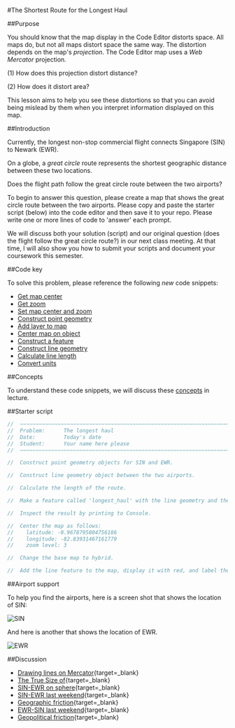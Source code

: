 #The Shortest Route for the Longest Haul        

##Purpose

You should know that the map display in the Code Editor distorts space. All maps do, but not all maps distort space the same way. The distortion depends on the map's *projection*. The Code Editor map uses a *Web Mercator* projection.

(1) How does this projection distort distance?  

(2) How does it distort area?

This lesson aims to help you see these distortions so that you can avoid being mislead by them when you interpret information displayed on this map. 

##Introduction  

Currently, the longest non-stop commercial flight connects Singapore (SIN) to Newark (EWR).

On a globe, a *great circle* route represents the shortest geographic distance between these two locations.    

Does the flight path follow the great circle route between the two airports?

To begin to answer this question, please create a map that shows the great circle route between the two airports. Please copy and paste the starter script (below) into the code editor and then save it to your repo. Please write one or more lines of code to 'answer' each prompt.  

We will discuss both your solution (script) and our original question (does the flight follow the great circle route?) in our next class meeting. At that time, I will also show you how to submit your scripts and document your coursework this semester.      

##Code key  

To solve this problem, please reference the following _new_ code snippets:      

- [Get map center](../code/map/getMapCenter.md)  
- [Get zoom](../code/map/getZoom.md)  
- [Set map center and zoom](../code/map/setCenterZoom.md)  
- [Construct point geometry](../code/geometry/constructPointGeometry.md)  
- [Add layer to map](../code/map/addLayer.md)
- [Center map on object](../code/map/centerObject.md)  
- [Construct a feature](../code/geometry/constructFeature.md)
- [Construct line geometry](../code/geometry/constructLineGeometry.md)  
- [Calculate line length](../code/geometry/calculateLength.md)  
- [Convert units](../code/geometry/convert_units.md)  

##Concepts    

To understand these code snippets, we will discuss these [concepts](../concepts/cart_roots.md) in lecture.    

##Starter script  

```js
//  ~~~~~~~~~~~~~~~~~~~~~~~~~~~~~~~~~~~~~~~~~~~~~~~~~~~~~~~~~~~~~~~~~~~~~~~
//  Problem:      The longest haul  
//  Date:         Today's date
//  Student:      Your name here please
//  ~~~~~~~~~~~~~~~~~~~~~~~~~~~~~~~~~~~~~~~~~~~~~~~~~~~~~~~~~~~~~~~~~~~~~~~

//  Construct point geometry objects for SIN and EWR.   

//  Construct line geometry object between the two airports.  

//  Calculate the length of the route.  

//  Make a feature called 'longest_haul' with the line geometry and the distance of the flight as an attribute.  

//  Inspect the result by printing to Console.

//  Center the map as follows:  
//    latitude: -0.9678795804756186  
//    longitude: -82.83931467161779  
//    zoom level: 3  

//  Change the base map to hybrid.

//  Add the line feature to the map, display it with red, and label the layer 'Longest haul route'.

```

##Airport support      

To help you find the airports, here is a screen shot that shows the location of SIN:  

![SIN](https://geography.middlebury.edu/GEOG0150/images/01/SIN.png)

And here is another that shows the location of EWR.

![EWR](https://geography.middlebury.edu/GEOG0150/images/01/EWR.png)

##Discussion    

- [Drawing lines on Mercator](https://geography.middlebury.edu/GEOG0150/images/01/_for_discussion.pdf){target=_blank}  
- [The True Size of](https://www.thetruesize.com/){target=_blank}
- [SIN-EWR on sphere](https://geography.middlebury.edu/GEOG0150/images/01/greatCircleRoute.png){target=_blank}
- [SIN-EWR last weekend](https://geography.middlebury.edu/GEOG0150/images/01/SIN-EWR.png){target=_blank}  
- [Geographic friction](https://earth.nullschool.net/#current/wind/isobaric/250hPa/orthographic){target=_blank}
- [EWR-SIN last weekend](https://geography.middlebury.edu/GEOG0150/images/01/EWR-SIN.png){target=_blank}  
- [Geopolitical friction](https://www.flightradar24.com/blog/russian-roundabout-how-flights-are-avoiding-russian-airspace/){target=_blank}
